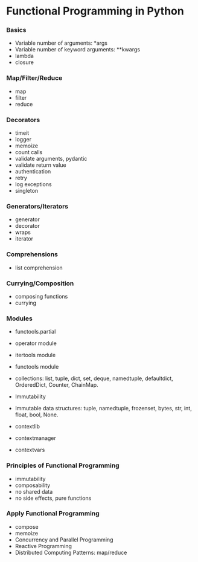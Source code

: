 # Functional Programming in Python

### Basics

-   Variable number of arguments: \*args
-   Variable number of keyword arguments: \*\*kwargs
-   lambda
-   closure

### Map/Filter/Reduce

-   map
-   filter
-   reduce

### Decorators

-   timeit
-   logger
-   memoize
-   count calls
-   validate arguments, pydantic
-   validate return value
-   authentication
-   retry
-   log exceptions
-   singleton

### Generators/Iterators

-   generator
-   decorator
-   wraps
-   iterator

### Comprehensions

-   list comprehension

### Currying/Composition

-   composing functions
-   currying

### Modules

-   functools.partial
-   operator module
-   itertools module
-   functools module

-   collections: list, tuple, dict, set, deque, namedtuple, defaultdict, OrderedDict, Counter, ChainMap.
-   Immutability
-   Immutable data structures: tuple, namedtuple, frozenset, bytes, str, int, float, bool, None.

-   contextlib
-   contextmanager
-   contextvars

### Principles of Functional Programming

-   immutability
-   composability
-   no shared data
-   no side effects, pure functions

### Apply Functional Programming

-   compose
-   memoize
-   Concurrency and Parallel Programming
-   Reactive Programming
-   Distributed Computing Patterns: map/reduce
